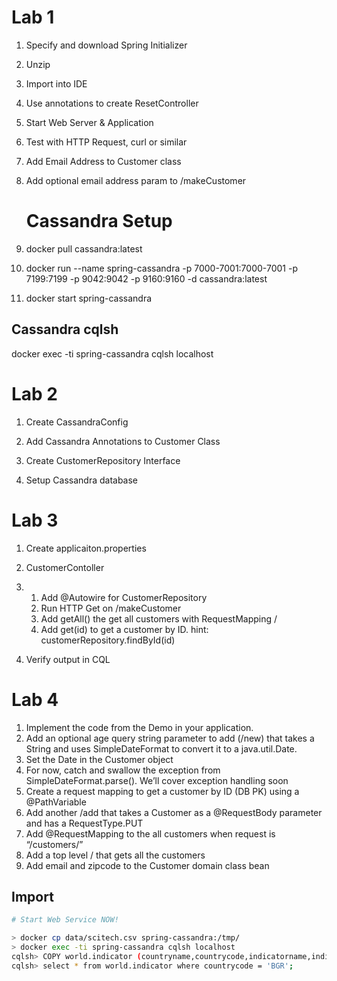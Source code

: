 # Lab 1

1. Specify and download Spring Initializer

2. Unzip

3. Import into IDE

4. Use annotations to create ResetController

5. Start Web Server & Application

6. Test with HTTP Request, curl or similar

7. Add Email Address to Customer class

8. Add optional email address param to /makeCustomer

   # Cassandra Setup 

1. docker pull cassandra:latest
2. docker run --name spring-cassandra -p 7000-7001:7000-7001 -p 7199:7199 -p 9042:9042 -p 9160:9160 -d cassandra:latest
3. docker start spring-cassandra

## Cassandra cqlsh

docker exec -ti spring-cassandra cqlsh localhost

# Lab 2

1. Create CassandraConfig

2. Add Cassandra Annotations to Customer Class

3. Create CustomerRepository Interface

4. Setup Cassandra database

# Lab 3

1. Create applicaiton.properties

6. CustomerContoller

7. 1. Add @Autowire for CustomerRepository
   2. Run HTTP Get on /makeCustomer
   3. Add getAll() the get all customers with RequestMapping /
   4. Add get(id) to get a customer by ID. hint: customerRepository.findById(id)

8. Verify output in CQL

# Lab 4

1. Implement the code from the Demo in your application.
2. Add an optional age query string parameter to add (/new) that takes a String and uses SimpleDateFormat to convert it to a java.util.Date.
3. Set the Date in the Customer object
4. For now, catch and swallow the exception from SimpleDateFormat.parse(). We’ll cover exception handling soon
5. Create a request mapping to get a customer by ID (DB PK) using a @PathVariable
6. Add another /add that takes a Customer as a @RequestBody parameter and has a RequestType.PUT
7. Add @RequestMapping to the all customers when request is “/customers/”
8. Add a top level / that gets all the customers
9. Add email and zipcode to the Customer domain class bean

## Import

```bash
# Start Web Service NOW!

> docker cp data/scitech.csv spring-cassandra:/tmp/
> docker exec -ti spring-cassandra cqlsh localhost
cqlsh> COPY world.indicator (countryname,countrycode,indicatorname,indicatorcode,year1970,year1980,year1990,year2000,year2010,year2017,year2018) FROM 'tmp/scitech.csv' WITH HEADER = TRUE
cqlsh> select * from world.indicator where countrycode = 'BGR';
```

## 

 